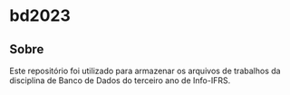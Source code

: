 # bd2023

## Sobre

Este repositório foi utilizado para armazenar os arquivos de trabalhos da disciplina de Banco de Dados do terceiro ano de Info-IFRS.
